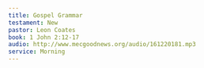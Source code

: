 ```yaml
---
title: Gospel Grammar
testament: New
pastor: Leon Coates
book: 1 John 2:12-17
audio: http://www.mecgoodnews.org/audio/161220181.mp3
service: Morning 
---
```

